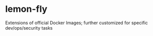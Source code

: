 # lemon-fly
Extensions of official Docker Images; further customized for specific dev/ops/security tasks
